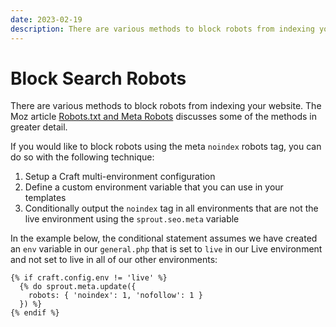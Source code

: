 ```yaml
---
date: 2023-02-19
description: There are various methods to block robots from indexing your website. The Moz article 'Robots.txt and Meta Robots' discusses some of the methods in greater detail.
---
```


# Block Search Robots

There are various methods to block robots from indexing your website. The Moz article [Robots.txt and Meta Robots](https://moz.com/learn/seo/robotstxt) discusses some of the methods in greater detail.

If you would like to block robots using the meta `noindex` robots tag, you can do so with the following technique:

1. Setup a Craft multi-environment configuration
2. Define a custom environment variable that you can use in your templates
3. Conditionally output the `noindex` tag in all environments that are not the live environment using the `sprout.seo.meta` variable

In the example below, the conditional statement assumes we have created an `env` variable in our `general.php` that is set to `live` in our Live environment and not set to live in all of our other environments:

``` twig
{% if craft.config.env != 'live' %}
  {% do sprout.meta.update({
    robots: { 'noindex': 1, 'nofollow': 1 }
  }) %}
{% endif %}
```
